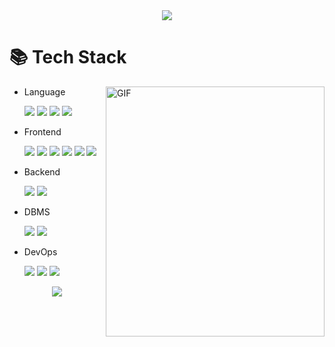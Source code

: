 <div align="center">
    <img src="https://capsule-render.vercel.app/api?type=waving&color=BCCDB9&height=150&section=header&text=💭Hi,%20I'm%20Evelyn🍵🎧👩🏻‍💻&fontSize=40" />
</div>





# 📚 Tech Stack

<img align="right" height="400px" width="350px" alt="GIF" src="https://media.giphy.com/media/3oKIPnAiaMCws8nOsE/giphy.gif" />

- Language
	<p>
	<img src="https://img.shields.io/badge/Python-3766AB?style=round-square&logo=Python&logoColor=white"/>
	<img src="https://img.shields.io/badge/Java-007396?style=flat&logo=Conda-Forge&logoColor=white" />
	<img src="https://img.shields.io/badge/C-A8B9CC?style=round-square&logo=C&logoColor=white"/>
	<img src="https://img.shields.io/badge/JavaScript-F7DF1E?style=flat&logo=JavaScript&logoColor=white" />
	</p>

- Frontend
 	<p>
	<img src="https://img.shields.io/badge/React-61DAFB?style=flat&logo=React&logoColor=white"/>
	<img src="https://img.shields.io/badge/HTML5-E34F26?style=flat&logo=HTML5&logoColor=white" />
	<img src="https://img.shields.io/badge/CSS3-1572B6?style=flat&logo=CSS3&logoColor=white" />
	<img src="https://img.shields.io/badge/Sass-CC6699?style=flat&logo=Sass&logoColor=white"/>
	<img src="https://img.shields.io/badge/Tailwind CSS-06B6D4?style=flat&logo=Tailwind CSS&logoColor=white"/>
	<img src="https://img.shields.io/badge/jQuery-0769AD?style=flat&logo=jQuery&logoColor=white" />
 	</p>
- Backend
  	<p>
	<img src="https://img.shields.io/badge/SpringBoot-6DB33F?style=round-square&logo=SpringBoot&logoColor=white"/>
   	<img src="https://img.shields.io/badge/Django-092E20?style=round-square&logo=Django&logoColor=white"/>
    	</p>
- DBMS
  	<p>
 	<img src="https://img.shields.io/badge/MySQL-4479A1?style=round-square&logo=MySQL&logoColor=white"/>
  	<img src="https://img.shields.io/badge/MariaDB-003545?style=round-square&logo=MariaDB&logoColor=white"/>
	</p>
   
- DevOps 
	<p>
 	<img src="https://img.shields.io/badge/AWS-232F3E?style=round-square&logo=amazon-aws&logoColor=white"/>
  	<img src="https://img.shields.io/badge/GCP-4285F4?style=round-square&logo=GoogleCloud&logoColor=white"/>
  	<img src="https://img.shields.io/badge/Git-F05032?style=round-square&logo=Git&logoColor=white"/>
  	</p>   

<div align="center">
<img src="https://capsule-render.vercel.app/api?type=waving&color=BCCDB9&height=100&section=footer"/>
</div>
